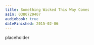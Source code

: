 ```yaml
---
title: Something Wicked This Way Comes
asin: 0380729407
audiobook: true
dateFinished: 2015-02-06
---
```


placeholder
